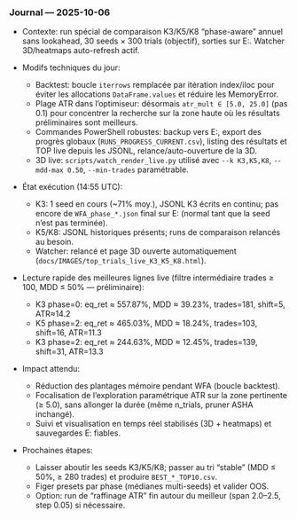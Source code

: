 ### Journal — 2025-10-06

- Contexte: run spécial de comparaison K3/K5/K8 “phase-aware” annuel sans lookahead, 30 seeds × 300 trials (objectif), sorties sur E:. Watcher 3D/heatmaps auto-refresh actif.

- Modifs techniques du jour:
  - Backtest: boucle `iterrows` remplacée par itération index/iloc pour éviter les allocations `DataFrame.values` et réduire les MemoryError.
  - Plage ATR dans l’optimiseur: désormais `atr_mult ∈ [5.0, 25.0]` (pas 0.1) pour concentrer la recherche sur la zone haute où les résultats préliminaires sont meilleurs.
  - Commandes PowerShell robustes: backup vers E:, export des progrès globaux (`RUNS_PROGRESS_CURRENT.csv`), listing des résultats et TOP live depuis les JSONL, relance/auto-ouverture de la 3D.
  - 3D live: `scripts/watch_render_live.py` utilisé avec `--k K3,K5,K8`, `--mdd-max 0.50`, `--min-trades` paramétrable.

- État exécution (14:55 UTC):
  - K3: 1 seed en cours (~71% moy.), JSONL K3 écrits en continu; pas encore de `WFA_phase_*.json` final sur E: (normal tant que la seed n’est pas terminée).
  - K5/K8: JSONL historiques présents; runs de comparaison relancés au besoin.
  - Watcher: relancé et page 3D ouverte automatiquement (`docs/IMAGES/top_trials_live_K3_K5_K8.html`).

- Lecture rapide des meilleures lignes live (filtre intermédiaire trades ≥ 100, MDD ≤ 50% — préliminaire):
  - K3 phase=0: eq_ret ≈ 557.87%, MDD ≈ 39.23%, trades=181, shift=5, ATR≈14.2
  - K5 phase=2: eq_ret ≈ 465.03%, MDD ≈ 18.24%, trades=103, shift=16, ATR=11.3
  - K3 phase=2: eq_ret ≈ 244.63%, MDD ≈ 12.45%, trades=139, shift=31, ATR=13.3

- Impact attendu:
  - Réduction des plantages mémoire pendant WFA (boucle backtest).
  - Focalisation de l’exploration paramétrique ATR sur la zone pertinente (≥ 5.0), sans allonger la durée (même n_trials, pruner ASHA inchangé).
  - Suivi et visualisation en temps réel stabilisés (3D + heatmaps) et sauvegardes E: fiables.

- Prochaines étapes:
  - Laisser aboutir les seeds K3/K5/K8; passer au tri “stable” (MDD ≤ 50%, ≥ 280 trades) et produire `BEST_*_TOP10.csv`.
  - Figer presets par phase (médianes multi-seeds) et valider OOS.
  - Option: run de “raffinage ATR” fin autour du meilleur (span 2.0–2.5, step 0.05) si nécessaire.


